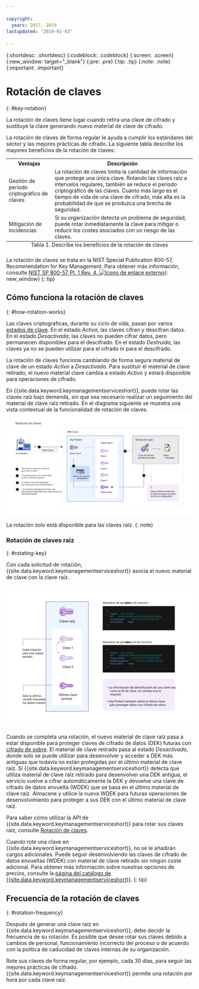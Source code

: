 ```yaml
---

copyright:
  years: 2017, 2019
lastupdated: "2019-01-03"

---
```


{:shortdesc: .shortdesc}
{:codeblock: .codeblock}
{:screen: .screen}
{:new_window: target="_blank"}
{:pre: .pre}
{:tip: .tip}
{:note: .note}
{:important: .important}

# Rotación de claves
{: #key-rotation}

La rotación de claves tiene lugar cuando retira una clave de cifrado y sustituye la clave generando nuevo material de clave de cifrado.

La rotación de claves de forma regular le ayuda a cumplir los estándares del sector y las mejores prácticas de cifrado. La siguiente tabla describe los mayores beneficios de la rotación de claves:

<table>
  <th>Ventajas</th>
  <th>Descripción</th>
  <tr>
    <td>Gestión de período criptográfico de claves</td>
    <td>La rotación de claves limita la cantidad de información que protege una única clave. Rotando las claves raíz a intervalos regulares, también se reduce el período criptográfico de las claves. Cuanto más largo es el tiempo de vida de una clave de cifrado, más alta es la probabilidad de que se produzca una brecha de seguridad.</td>
  </tr>
  <tr>
    <td>Mitigación de incidencias</td>
    <td>Si su organización detecta un problema de seguridad, puede rotar inmediatamente la clave para mitigar o reducir los costes asociados con un riesgo de las claves.</td>
  </tr>

  <caption style="caption-side:bottom;">Tabla 1. Describe los beneficios de la rotación de claves</caption>
</table>

La rotación de claves se trata en la NIST Special Publication 800-57, Recommendation for Key Management. Para obtener más información, consulte [NIST SP 800-57 Pt. 1 Rev. 4. ![Icono de enlace externo](../../../icons/launch-glyph.svg "Icono de enlace externo")](http://nvlpubs.nist.gov/nistpubs/SpecialPublications/NIST.SP.800-57pt1r4.pdf){: new_window}
{: tip}

## Cómo funciona la rotación de claves
{: #how-rotation-works}

Las claves criptográficas, durante su ciclo de vida, pasan por varios [estados de clave](/docs/services/key-protect/concepts/key-states.html). En el estado _Activa_, las claves cifran y descifran datos. En el estado _Desactivada_, las claves no pueden cifrar datos, pero permanecen disponibles para el descifrado. En el estado _Destruida_, las claves ya no se pueden utilizar para el cifrado ni para el descifrado.

La rotación de claves funciona cambiando de forma segura material de clave de un estado _Activo_ a _Desactivado_. Para sustituir el material de clave retirado, el nuevo material clave cambia a estado _Activo_ y estará disponible para operaciones de cifrado.

En {{site.data.keyword.keymanagementserviceshort}}, puede rotar las claves raíz bajo demanda, sin que sea necesario realizar un seguimiento del material de clave raíz retirado. En el diagrama siguiente se muestra una vista contextual de la funcionalidad de rotación de claves.
![El diagrama muestra una vista contextual de la rotación de claves.](../images/key-rotation_min.svg)

La rotación solo está disponible para las claves raíz. 
{: note}

### Rotación de claves raíz
{: #rotating-key}

Con cada solicitud de rotación, {{site.data.keyword.keymanagementserviceshort}} asocia el nuevo material de clave con la clave raíz. 

![El diagrama muestra una micro vista de la pila de claves raíz.](../images/root-key-stack_min.svg)

Cuando se completa una rotación, el nuevo material de clave raíz pasa a estar disponible para proteger claves de cifrado de datos (DEK) futuras con [cifrado de sobre](/docs/services/key-protect/concepts/envelope-encryption.html). El material de clave retirado pasa al estado _Desactivado_, donde solo se puede utilizar para desenvolver y acceder a DEK más antiguas que todavía no están protegidas por el último material de clave raíz. Si {{site.data.keyword.keymanagementserviceshort}} detecta que utiliza material de clave raíz retirado para desenvolver una DEK antigua, el servicio vuelve a cifrar automáticamente la DEK y devuelve una clave de cifrado de datos envuelta (WDEK) que se basa en el último material de clave raíz. Almacene y utilice la nueva WDEK para futuras operaciones de desenvolvimiento para proteger a sus DEK con el último material de clave raíz.

Para saber cómo utilizar la API de {{site.data.keyword.keymanagementserviceshort}} para rotar sus claves raíz, consulte [Rotación de claves](/docs/services/key-protect/rotate-keys.html).

Cuando rote una clave en {{site.data.keyword.keymanagementserviceshort}}, no se le añadirán cargos adicionales. Puede seguir desenvolviendo las claves de cifrado de datos envueltas (WDEK) con material de clave retirado sin ningún coste adicional. Para obtener más información sobre nuestras opciones de precios, consulte la [página del catálogo de {{site.data.keyword.keymanagementserviceshort}}](https://{DomainName}/catalog/services/key-protect).
{: tip}

## Frecuencia de la rotación de claves
{: #rotation-frequency}

Después de generar una clave raíz en {{site.data.keyword.keymanagementserviceshort}}, debe decidir la frecuencia de su rotación. Es posible que desee rotar sus claves debido a cambios de personal, funcionamiento incorrecto del proceso o de acuerdo con la política de caducidad de claves internas de su organización. 

Rote sus claves de forma regular, por ejemplo, cada 30 días, para seguir las mejores prácticas de cifrado. {{site.data.keyword.keymanagementserviceshort}} permite una rotación por hora por cada clave raíz.
